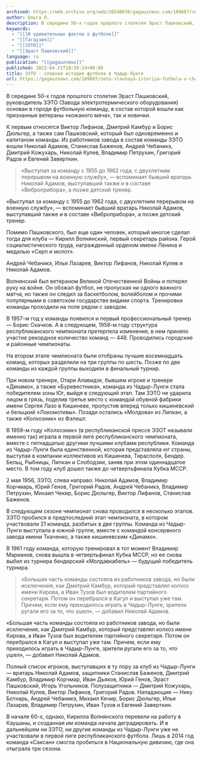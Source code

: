 ```yaml
---
archived: https://web.archive.org/web/20240630/gagauznews.com/109687/zeto-slavnaya-istoriya-futbola-v-chadyr-lunge.html
author: Ольга Л.
description: В середине 50-х годов прошлого столетия Эраст Пашковский, руководитель ЗЭТО (Завода электротермического оборудования) основан в городе футбольную команду, в состав которой вошли как признанные ветераны «кожаного мяча», так и новички. К первым относятся Виктор Лифанов, Дмитрий Камбур и Борис Дюльгер, а также сам Пашковский, который был одновременно и капитаном команды. Из работников завода в состав команды ЗЭТО вошли Николай Адамов, Станислав Баженов, Андрей Чебаникэ, Дмитрий Кожухарь, Николай Кулев, Владимир Петрухин, Григорий Радов и Евгений Заверткин. «Выступал за команду с 1955 до 1962 года, с двухлетним перерывом на военную службу», — вспоминает бывший вратарь Николай Адамов, выступавший также и в составе […]
keywords:
  - "[[10 удивительных фактов о футболе]]"
  - "[[Гагаузия]]"
  - "[[ЗЭТО]]"
  - "[[Эраст Пашковский]]"
language: ru
publication: "[[gagauznews]]"
published: 2023-04-21T18:50:14+00:00
title: ЗЭТО - славная история футбола в Чадыр-Лунге
url: https://gagauznews.com/109687/zeto-slavnaya-istoriya-futbola-v-chadyr-lunge.html
---
```


В середине 50-х годов прошлого столетия Эраст Пашковский, руководитель ЗЭТО (Завода электротермического оборудования) основан в городе футбольную команду, в состав которой вошли как признанные ветераны «кожаного мяча», так и новички.

К первым относятся Виктор Лифанов, Дмитрий Камбур и Борис Дюльгер, а также сам Пашковский, который был одновременно и капитаном команды. Из работников завода в состав команды ЗЭТО вошли Николай Адамов, Станислав Баженов, Андрей Чебаникэ, Дмитрий Кожухарь, Николай Кулев, Владимир Петрухин, Григорий Радов и Евгений Заверткин.

> «Выступал за команду с 1955 до 1962 года, с двухлетним перерывом на военную службу», — вспоминает бывший вратарь Николай Адамов, выступавший также и в составе «Виброприбора», а позже детский тренер.

«Выступал за команду с 1955 до 1962 года, с двухлетним перерывом на военную службу», — вспоминает бывший вратарь Николай Адамов, выступавший также и в составе «Виброприбора», а позже детский тренер.

Помимо Пашковского, был еще один человек, который многое сделал тогда для клуба — Кирилл Волнянский, первый секретарь района. Герой социалистического труда, награжденный орденом имени Ленина и медалью «Серп и молот».

Андрей Чебаникэ, Илья Лазарев, Виктор Лифанов, Николай Кулев и Николай Адамов.

Волнянский был ветераном Великой Отечественной Войны и потерял руку на войне. Он обожал футбол, не пропуская ни одного важного матча, но также он следил за баскетболом, волейболом и прочими популярными в советском государстве видами спорта. Тренировки команды проходили на поле рядом с заводом.

В 1957-м год у команды появился и первый профессиональный тренер — Борис Скачков. А в следующем, 1958-м году структура республиканского чемпионата претерпела изменения, в нем приняло участие рекордное количество команд — 448. Проводились городские и районные чемпионаты.

На втором этапе чемпионата были отобраны лучшие восемнадцать команд, которых разделили на три группы по шесть. Позже по две команды из каждой группы выходили в финальный турнир.

При новом тренере, Отари Алавидзе, бывшем игроке и тренере «Динамо», а также «Буревестника», команда из Чадыр-Лунги стала победителем зоны Юг, выйдя в следующий этап. Там ЗЭТО не ударила лицом в грязь, поделив третье место с командой обувной фабрики имени Сергея Лазо в Кишиневе, пропустив вперед только кишиневский и бельцкий «Локомотивы». Позади остались «Молдова» из Липкан, а также «Колхозник» из Фэлешт.

В 1959-м году «Колхозник» (в республиканской прессе ЭЗОТ называли именно так) играла в первой лиге республиканского чемпионата, вместе с пятнадцатью другими лучшими клубами республики. Команда из Чадыр-Лунги была единственной, которая представляла юг страны, выступая в компании коллективов из Кишинева, Тирасполя, Бендер. Бельц, Рыбницы, Липкан и Слободзии, заняв при этом одиннадцатое место. В том году клуб дошел также до четвертьфинала Кубка МССР.

2 мая 1956, ЗЭТО, слева направо: Николай Адамов, Владимир Корчмарь, Юрий Генов, Григорий Радов, Андрей Чебаникэ, Владимир Петрухин, Михаил Чекир, Борис Дюльгер, Виктор Лифанов, Станислав Баженов.

В следующем сезоне чемпионат снова проводился в несколько этапов. ЗЭТО пробился в предпоследний этап чемпионата, в котором участвовали 21 команда, разбитых в две группы. Команда из Чадыр-Лунги выступала в южной группе, вместе с командой консервного завода имени Ткаченко, а также кишиневским «Динамо».

В 1961 году команда, которую тренировал в тот момент Владимир Марианов, снова вышла в четвертьфинал Кубка МССР, но ее снова выбил из турнира бендерский «Молдавкабель» — будущий победитель турнира.

> «Большая часть команды состояла из работников завода, но были исключения, как Дмитрий Камбур, который представлял колхоз имени Кирова, а Иван Тузов был водителем партийного секретаря. Потом он перебрался в Кагул и выступал уже там. Причем, если ему приходилось играть в Чадыр-Лунге, зрители ругали его за то, что ушел», — добавил Николай Адамов.

«Большая часть команды состояла из работников завода, но были исключения, как Дмитрий Камбур, который представлял колхоз имени Кирова, а Иван Тузов был водителем партийного секретаря. Потом он перебрался в Кагул и выступал уже там. Причем, если ему приходилось играть в Чадыр-Лунге, зрители ругали его за то, что ушел», — добавил Николай Адамов.

Полный список игроков, выступавших в ту пору за клуб из Чадыр-Лунги — вратарь Николай Адамов, защитники Станислав Баженов, Дмитрий Камбур, Владимир Корчмар, Иван Дьяков, Юрий Генов, Эраст Пашковский, Игорь Угольников. Полузащитники — Дмитрий Кожухарь, Николай Кулев, Виктор Лифанов, Григорий Радов. Нападающие — Нику Ботнарь, Андрей Чебаникэ, Михаил Кечир, Борис Дюльгер, Илья Лазарев, Владимир Петрухин, Иван Тузов и Евгений Заверткин.

В начале 60-х, однако, Кирилла Волнянского перевели на работу в Каушаны, и созданная им команда начала деградировать. И в дальнейшем ни ЗЭТО, ни другие команды из Чадыр-Лунги уже не участвовали в первой лиге республиканского футбола. Лишь в 2014 год команда «Саксан» смогла пробиться в Национальную дивизию, где она отыграла три сезона.